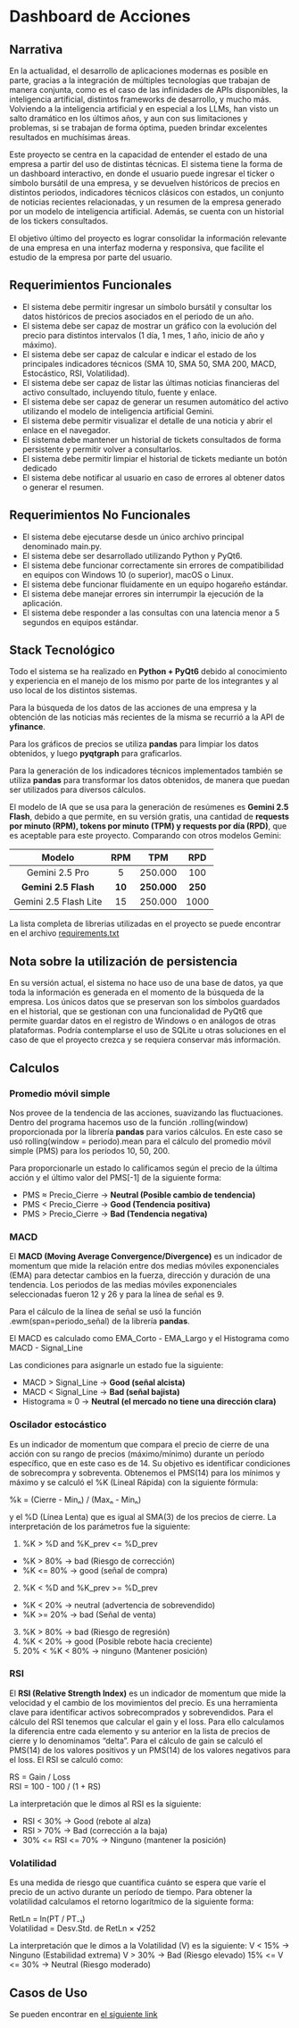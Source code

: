 # Dashboard de Acciones

## Narrativa

En la actualidad, el desarrollo de aplicaciones modernas es posible en parte, gracias a la integración de múltiples tecnologías que trabajan de manera conjunta, como es el caso de las infinidades de APIs disponibles, la inteligencia artificial, distintos frameworks de desarrollo, y mucho más. Volviendo a la inteligencia artificial y en especial a los LLMs, han visto un salto dramático en los últimos años, y aun con sus limitaciones y problemas, si se trabajan de forma óptima, pueden brindar excelentes resultados en muchísimas áreas.

Este proyecto se centra en la capacidad de entender el estado de una empresa a partir del uso de distintas técnicas. El sistema tiene la forma de un dashboard interactivo, en donde el usuario puede ingresar el ticker o símbolo bursátil de una empresa, y se devuelven históricos de precios en distintos periodos, indicadores técnicos clásicos con estados, un conjunto de noticias recientes relacionadas, y un resumen de la empresa generado por un modelo de inteligencia artificial. Además, se cuenta con un historial de los tickers consultados.

El objetivo último del proyecto es lograr consolidar la información relevante de una empresa en una interfaz moderna y responsiva, que facilite el estudio de la empresa por parte del usuario.

## Requerimientos Funcionales

+ El sistema debe permitir ingresar un símbolo bursátil y consultar los datos históricos de precios asociados en el periodo de un año.
+ El sistema debe ser capaz de mostrar un gráfico con la evolución del precio para distintos intervalos (1 día, 1 mes, 1 año, inicio de año y máximo).
+ El sistema debe ser capaz de calcular e indicar el estado de los principales indicadores técnicos (SMA 10, SMA 50, SMA 200, MACD, Estocástico, RSI, Volatilidad).
+ El sistema debe ser capaz de listar las últimas noticias financieras del activo consultado, incluyendo título, fuente y enlace.
+ El sistema debe ser capaz de generar un resumen automático del activo utilizando el modelo de inteligencia artificial Gemini.
+ El sistema debe permitir visualizar el detalle de una noticia y abrir el enlace en el navegador.
+ El sistema debe mantener un historial de tickets consultados de forma persistente y permitir volver a consultarlos.
+ El sistema debe permitir limpiar el historial de tickets mediante un botón dedicado
+ El sistema debe notificar al usuario en caso de errores al obtener datos o generar el resumen.

## Requerimientos No Funcionales

+ El sistema debe ejecutarse desde un único archivo principal denominado main.py.
+ El sistema debe ser desarrollado utilizando Python y PyQt6.
+ El sistema debe funcionar correctamente sin errores de compatibilidad en equipos con Windows 10 (o superior), macOS o Linux.
+ El sistema debe funcionar fluidamente en un equipo hogareño estándar.
+ El sistema debe manejar errores sin interrumpir la ejecución de la aplicación.
+ El sistema debe responder a las consultas con una latencia menor a 5 segundos en equipos estándar.

## Stack Tecnológico

Todo el sistema se ha realizado en **Python + PyQt6** debido al conocimiento y experiencia en el manejo de los mismo por parte de los integrantes y al uso local de los distintos sistemas.

Para la búsqueda de los datos de las acciones de una empresa y la obtención de las noticias más recientes de la misma se recurrió a la API de **yfinance**.

Para los gráficos de precios se utiliza **pandas** para limpiar los datos obtenidos, y luego **pyqtgraph** para graficarlos.

Para la generación de los indicadores técnicos implementados también se utiliza **pandas** para transformar los datos obtenidos, de manera que puedan ser utilizados para diversos cálculos.

El modelo de IA que se usa para la generación de resúmenes es **Gemini 2.5 Flash**, debido a que permite, en su versión gratis, una cantidad de **requests por minuto (RPM), tokens por minuto (TPM) y requests por día (RPD)**, que es aceptable para este proyecto. Comparando con otros modelos Gemini:

| **Modelo**         | **RPM**         | **TPM**                      | **RPD** |
| :---------------------: | :----------: | :----------: | :----------:
| Gemini 2.5 Pro | 5 | 250.000  | 100 |
| **Gemini 2.5 Flash** | **10** | **250.000**  | **250** |
| Gemini 2.5 Flash Lite | 15 | 250.000  | 1000 |

La lista completa de librerias utilizadas en el proyecto se puede encontrar en el archivo [requirements.txt](https://github.com/oldaniMarcos/TPI-Soporte/blob/main/requirements.txt)

## Nota sobre la utilización de persistencia

En su versión actual, el sistema no hace uso de una base de datos, ya que toda la información es generada en el momento de la búsqueda de la empresa. Los únicos datos que se preservan son los símbolos guardados en el historial, que se gestionan con una funcionalidad de PyQt6 que permite guardar datos en el registro de Windows o en análogos de otras plataformas. Podría contemplarse el uso de SQLite u otras soluciones en el caso de que el proyecto crezca y se requiera conservar más información.

## Calculos

### Promedio móvil simple

Nos provee de la tendencia de las acciones, suavizando las fluctuaciones.
Dentro del programa hacemos uso de la función .rolling(window) proporcionada por la librería **pandas** para varios cálculos. En este caso se usó rolling(window = periodo).mean para el cálculo del promedio móvil simple (PMS) para los períodos 10, 50, 200.

Para proporcionarle un estado lo calificamos según el precio de la última acción y el último valor del PMS[-1] de la siguiente forma:

+ PMS ≈ Precio_Cierre → **Neutral (Posible cambio de tendencia)**
+ PMS < Precio_Cierre → **Good (Tendencia positiva)**
+ PMS > Precio_Cierre → **Bad (Tendencia negativa)**

### MACD

El **MACD (Moving Average Convergence/Divergence)** es un indicador de momentum que mide la relación entre dos medias móviles exponenciales (EMA) para detectar cambios en la fuerza, dirección y duración de una tendencia. Los periodos de las medias móviles exponenciales seleccionadas fueron 12 y 26 y para la línea de señal es 9.

Para el cálculo de la línea de señal se usó la función .ewm(span=periodo_señal) de la librería **pandas**.

El MACD es calculado como EMA_Corto - EMA_Largo y el Histograma como MACD - Signal_Line

Las condiciones para asignarle un estado fue la siguiente:

+ MACD > Signal_Line → **Good (señal alcista)**
+ MACD < Signal_Line → **Bad (señal bajista)**
+ Histograma ≈ 0 → **Neutral (el mercado no tiene una dirección clara)**

### Oscilador estocástico

Es un indicador de momentum que compara el precio de cierre de una acción con su rango de precios (máximo/mínimo) durante un período específico, que en este caso es de 14. Su objetivo es identificar condiciones de sobrecompra y sobreventa.
Obtenemos el PMS(14) para los mínimos y máximo y se calculó el %K (Lineal Rápida) con la siguiente fórmula:

%k = (Cierre - Minₙ) / (Maxₙ - Minₙ)

y el %D (Línea Lenta) que es igual al SMA(3) de los precios de cierre.
La interpretación de los parámetros fue la siguiente:

1. %K > %D and %K_prev <= %D_prev
  + %K > 80% → bad (Riesgo de corrección)
  + %K <= 80% → good (señal de compra)
2. %K < %D and %K_prev >= %D_prev
  + %K < 20% → neutral (advertencia de sobrevendido)
  + %K >= 20% → bad (Señal de venta)
3. %K > 80% → bad (Riesgo de regresión)
4. %K < 20% → good (Posible rebote hacia creciente)
5. 20% < %K < 80% → ninguno (Mantener posición)

### RSI

El **RSI (Relative Strength Index)** es un indicador de momentum que mide la velocidad y el cambio de los movimientos del precio. Es una herramienta clave para identificar activos sobrecomprados y sobrevendidos.
Para el cálculo del RSI tenemos que calcular el gain y el loss. Para ello calculamos la diferencia entre cada elemento y su anterior en la lista de precios de cierre y lo denominamos “delta”. Para el cálculo de gain se calculó el PMS(14) de los valores positivos y un PMS(14) de los valores negativos para el loss. El RSI se calculó como:

RS = Gain / Loss  
RSI = 100 - 100 / (1 + RS)

La interpretación que le dimos al RSI es la siguiente:

+ RSI < 30% → Good (rebote al alza)
+ RSI > 70% → Bad (corrección a la baja)
+ 30% <= RSI <= 70% → Ninguno (mantener la posición)

### Volatilidad

Es una medida de riesgo que cuantifica cuánto se espera que varíe el precio de un activo durante un período de tiempo.
Para obtener la volatilidad calculamos el retorno logarítmico de la siguiente forma:

RetLn = ln(PT / PT₋₁)  
Volatilidad = Desv.Std. de RetLn × √252

La interpretación que le dimos a la Volatilidad (V) es la siguiente:
V < 15% → Ninguno (Estabilidad extrema)
V > 30% → Bad (Riesgo elevado)
15% <= V <= 30% → Neutral (Riesgo moderado)

## Casos de Uso

Se pueden encontrar en [el siguiente link](https://github.com/oldaniMarcos/TPI-Soporte/blob/main/Casos%20de%20Uso.pdf)

